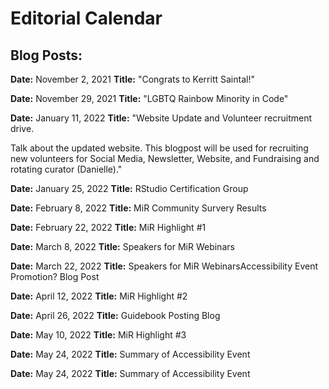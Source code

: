 # Editorial Calendar

## Blog Posts:

**Date:** November 2, 2021
**Title:** "Congrats to Kerritt Saintal!"

**Date:** November 29, 2021
**Title:** "LGBTQ Rainbow Minority in Code"

**Date:** January 11, 2022
**Title:** "Website Update and Volunteer recruitment drive. 

Talk about the updated website. This blogpost will be used for recruiting new volunteers for Social Media, Newsletter, Website, and Fundraising and rotating curator (Danielle)."

**Date:** January 25, 2022
**Title:** RStudio Certification Group 


**Date:** February 8, 2022
**Title:** MiR Community Survery Results

**Date:** February 22, 2022
**Title:** MiR Highlight #1

**Date:** March 8, 2022
**Title:** Speakers for MiR Webinars

**Date:** March 22, 2022
**Title:** Speakers for MiR WebinarsAccessibility Event Promotion? Blog Post 

**Date:** April 12, 2022
**Title:** MiR Highlight #2 

**Date:** April 26, 2022
**Title:** Guidebook Posting Blog

**Date:** May 10, 2022
**Title:** MiR Highlight #3

**Date:** May 24, 2022
**Title:** Summary of Accessibility Event

**Date:** May 24, 2022
**Title:** Summary of Accessibility Event


